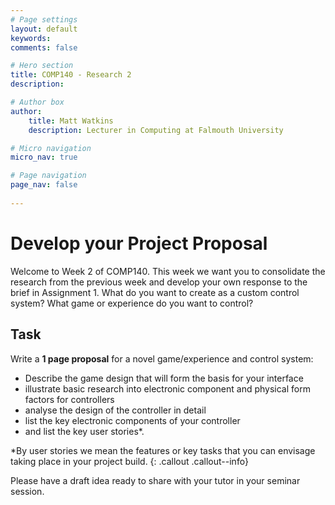 ```yaml
---
# Page settings
layout: default
keywords:
comments: false

# Hero section
title: COMP140 - Research 2
description: 

# Author box
author:
    title: Matt Watkins
    description: Lecturer in Computing at Falmouth University

# Micro navigation
micro_nav: true

# Page navigation
page_nav: false
    
---
```


# Develop your Project Proposal

Welcome to Week 2 of COMP140. This week we want you to consolidate the research from the previous week and develop your own response to the brief in Assignment 1.  What do you want to create as a custom control system? What game or experience do you want to control?  

## Task

Write a **1 page proposal** for a novel game/experience and control system:  

-   Describe the game design that will form the basis for your interface
-   illustrate basic research into electronic component and physical form factors for controllers
-   analyse the design of the controller in detail
-   list the key electronic components of your controller
-   and list the key user stories*.

*By user stories we mean the features or key tasks that you can envisage taking place in your project build.
{: .callout .callout--info}

  Please have a draft idea ready to share with your tutor in your seminar session.
<!--stackedit_data:
eyJoaXN0b3J5IjpbODI5NDA0OTc2XX0=
-->